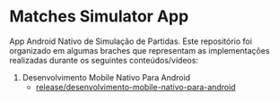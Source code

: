 # Matches Simulator App

App Android Nativo de Simulação de Partidas. Este repositório foi organizado em algumas braches que representam as implementações realizadas durante os seguintes conteúdos/vídeos:

1. Desenvolvimento Mobile Nativo Para Android
      - [release/desenvolvimento-mobile-nativo-para-android](https://github.com/BrCarlini/matches-simulator-app/tree/release/desenvolvimento-mobile-nativo-para-android)
